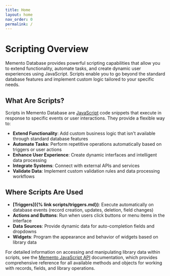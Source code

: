 ```yaml
---
title: Home
layout: home
nav_order: 0
permalink: /
---
```


# Scripting Overview

Memento Database provides powerful scripting capabilities that allow you to extend functionality, automate tasks, and create dynamic user experiences using JavaScript. Scripts enable you to go beyond the standard database features and implement custom logic tailored to your specific needs.

## What Are Scripts?

Scripts in Memento Database are [JavaScript](https://developer.mozilla.org/en-US/docs/Web/JavaScript) code snippets that execute in response to specific events or user interactions. They provide a flexible way to:

- **Extend Functionality**: Add custom business logic that isn't available through standard database features
- **Automate Tasks**: Perform repetitive operations automatically based on triggers or user actions  
- **Enhance User Experience**: Create dynamic interfaces and intelligent data processing
- **Integrate Systems**: Connect with external APIs and services
- **Validate Data**: Implement custom validation rules and data processing workflows

## Where Scripts Are Used

- **[Triggers]({% link scripts/triggers.md})**: Execute automatically on database events (record creation, updates, deletion, field changes)
- **Actions and Buttons**: Run when users click buttons or menu items in the interface
- **Data Sources**: Provide dynamic data for auto-completion fields and dropdowns
- **Widgets**: Program the appearance and behavior of widgets based on library data

For detailed information on accessing and manipulating library data within scripts, see the [Memento JavaScript API](javascript-api.md) documentation, which provides comprehensive reference for all available methods and objects for working with records, fields, and library operations.

